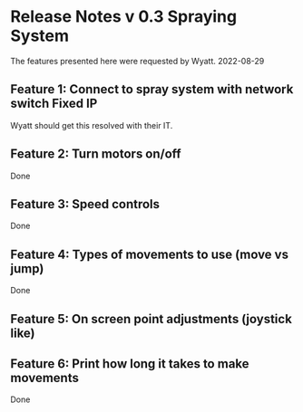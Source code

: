 # Release Notes v 0.3 Spraying System

The features presented here were requested by Wyatt.
2022-08-29

## Feature 1: Connect to spray system with network switch Fixed IP

Wyatt should get this resolved with their IT.

## Feature 2: Turn motors on/off

Done

## Feature 3: Speed controls

Done

## Feature 4: Types of movements to use (move vs jump)

Done

## Feature 5: On screen point adjustments (joystick like)



## Feature 6: Print how long it takes to make movements

Done

